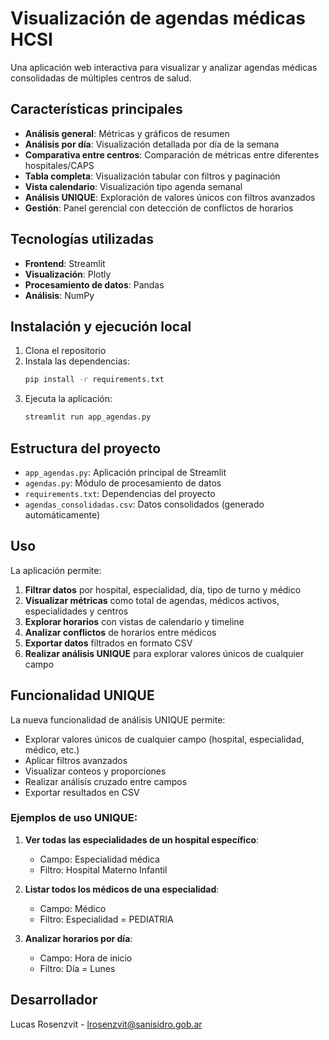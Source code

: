 # Visualización de agendas médicas HCSI

Una aplicación web interactiva para visualizar y analizar agendas médicas consolidadas de múltiples centros de salud.

## Características principales

- **Análisis general**: Métricas y gráficos de resumen
- **Análisis por día**: Visualización detallada por día de la semana
- **Comparativa entre centros**: Comparación de métricas entre diferentes hospitales/CAPS
- **Tabla completa**: Visualización tabular con filtros y paginación
- **Vista calendario**: Visualización tipo agenda semanal
- **Análisis UNIQUE**: Exploración de valores únicos con filtros avanzados
- **Gestión**: Panel gerencial con detección de conflictos de horarios

## Tecnologías utilizadas

- **Frontend**: Streamlit
- **Visualización**: Plotly
- **Procesamiento de datos**: Pandas
- **Análisis**: NumPy

## Instalación y ejecución local

1. Clona el repositorio
2. Instala las dependencias:
   ```bash
   pip install -r requirements.txt
   ```
3. Ejecuta la aplicación:
   ```bash
   streamlit run app_agendas.py
   ```

## Estructura del proyecto

- `app_agendas.py`: Aplicación principal de Streamlit
- `agendas.py`: Módulo de procesamiento de datos
- `requirements.txt`: Dependencias del proyecto
- `agendas_consolidadas.csv`: Datos consolidados (generado automáticamente)

## Uso

La aplicación permite:

1. **Filtrar datos** por hospital, especialidad, día, tipo de turno y médico
2. **Visualizar métricas** como total de agendas, médicos activos, especialidades y centros
3. **Explorar horarios** con vistas de calendario y timeline
4. **Analizar conflictos** de horarios entre médicos
5. **Exportar datos** filtrados en formato CSV
6. **Realizar análisis UNIQUE** para explorar valores únicos de cualquier campo

## Funcionalidad UNIQUE

La nueva funcionalidad de análisis UNIQUE permite:

- Explorar valores únicos de cualquier campo (hospital, especialidad, médico, etc.)
- Aplicar filtros avanzados
- Visualizar conteos y proporciones
- Realizar análisis cruzado entre campos
- Exportar resultados en CSV

### Ejemplos de uso UNIQUE:

1. **Ver todas las especialidades de un hospital específico**:
   - Campo: Especialidad médica
   - Filtro: Hospital Materno Infantil

2. **Listar todos los médicos de una especialidad**:
   - Campo: Médico
   - Filtro: Especialidad = PEDIATRIA

3. **Analizar horarios por día**:
   - Campo: Hora de inicio
   - Filtro: Día = Lunes

## Desarrollador

Lucas Rosenzvit - lrosenzvit@sanisidro.gob.ar
